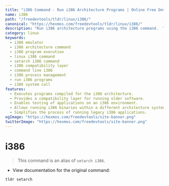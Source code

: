 ```yaml
---
title: "i386 Command - Run i386 Architecture Programs | Online Free DevTools by Hexmos"
name: i386
path: "/freedevtools/tldr/linux/i386/"
canonical: "https://hexmos.com/freedevtools/tldr/linux/i386/"
description: "Run i386 architecture programs using the i386 command.  This powerful command-line tool offers seamless execution. Free online resource, no registration required."
category: linux
keywords:
  - i386 emulator
  - i386 architecture command
  - i386 program execution
  - linux i386 command
  - setarch i386 command
  - i386 compatibility layer
  - command line i386
  - i386 process management
  - run i386 programs
  - i386 system call
features:
  - Executes programs compiled for the i386 architecture.
  - Provides a compatibility layer for running older software.
  - Enables testing of applications on an i386 environment.
  - Allows running i386 binaries within a different architecture system.
  - Simplifies the process of running legacy i386 applications.
ogImage: "https://hexmos.com/freedevtools/site-banner.png"
twitterImage: "https://hexmos.com/freedevtools/site-banner.png"
---
```


# i386

> This command is an alias of `setarch i386`.

- View documentation for the original command:

`tldr setarch`
